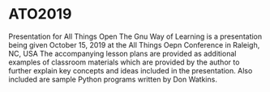 # ATO2019
Presentation for All Things Open
The Gnu Way of Learning is a presentation being given October 15, 2019 at the All Things Oepn Conference in Raleigh, NC, USA
The accompanying lesson plans are provided as additional examples of classroom materials which are provided by the author to
further explain key concepts and ideas included in the presentation. Also included are sample Python programs written by
Don Watkins. 

